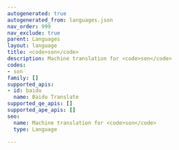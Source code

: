 ```yaml
---
autogenerated: true
autogenerated_from: languages.json
nav_order: 999
nav_exclude: true
parent: Languages
layout: language
title: <code>son</code>
description: Machine translation for <code>son</code>
codes:
- son
family: []
supported_apis:
- id: baidu
  name: Baidu Translate
supported_qe_apis: []
supported_ape_apis: []
seo:
  name: Machine translation for <code>son</code>
  type: Language

---
```


